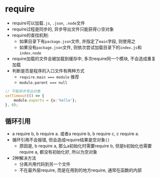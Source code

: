 # require

* require可以加载`.js`, `.json`, `.node`文件
* require过程是同步的, 异步导出文件只能获得`{}`空对象
* require的查找机制:
    - 如果目录下有`package.json`文件, 并指定了`main`字段, 则使用之
    - 如果没有`package.json`文件, 则依次尝试加载目录下的`index.js`和`index.node`
* require加载的文件会被加载到缓存中, 多次require同一个模块, 不会造成重复加载
* 判断是否是程序的入口文件有两种方式
    - `require.main === module` 推荐
    - `module.parent === null`

```javascript
// 不能异步导出对象
setTimeout(() => {
    module.exports = {a:'hello'};
}, 0);
```

## 循环引用

* a require b, b require a. 或者a require b, b require c, c require a.
* 循环引用不会报错, 但会造成require结果是空对象`{}`
    - 原因是, b require a, 那么a初始化时需要require b, 但是b初始化也需要require a, 都没有初始化好, 所以为空对象
* 2种解决方法
    - 分离共用代码到另一个文件
    - 不在最外层require, 而是在用到的地方require, 通常在函数的内部
